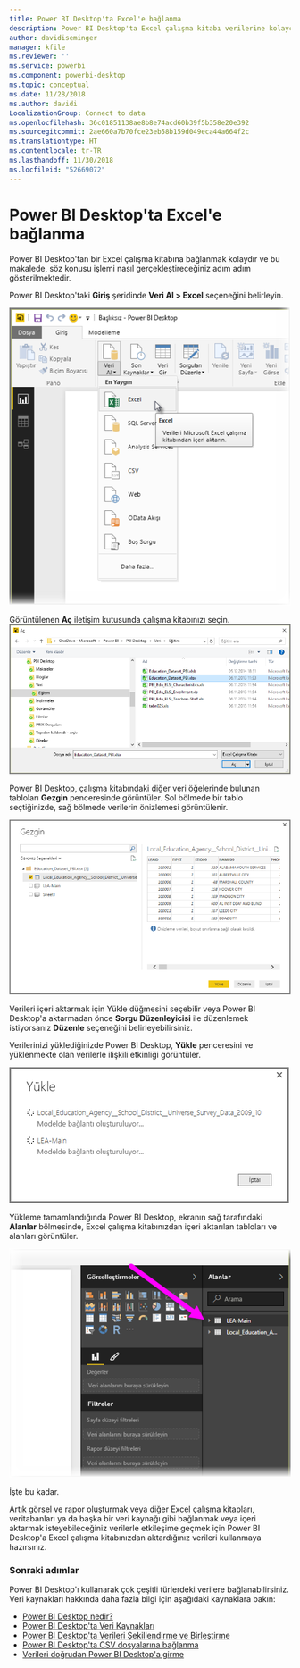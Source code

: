 ```yaml
---
title: Power BI Desktop'ta Excel'e bağlanma
description: Power BI Desktop'ta Excel çalışma kitabı verilerine kolayca bağlanma ve bunları kullanma
author: davidiseminger
manager: kfile
ms.reviewer: ''
ms.service: powerbi
ms.component: powerbi-desktop
ms.topic: conceptual
ms.date: 11/28/2018
ms.author: davidi
LocalizationGroup: Connect to data
ms.openlocfilehash: 36c01851138ae8b8e74acd60b39f5b358e20e392
ms.sourcegitcommit: 2ae660a7b70fce23eb58b159d049eca44a664f2c
ms.translationtype: HT
ms.contentlocale: tr-TR
ms.lasthandoff: 11/30/2018
ms.locfileid: "52669072"
---
```

# <a name="connect-to-excel-in-power-bi-desktop"></a>Power BI Desktop'ta Excel'e bağlanma
Power BI Desktop'tan bir Excel çalışma kitabına bağlanmak kolaydır ve bu makalede, söz konusu işlemi nasıl gerçekleştireceğiniz adım adım gösterilmektedir.

Power BI Desktop'taki **Giriş** şeridinde **Veri Al > Excel** seçeneğini belirleyin.

![](media/desktop-connect-excel/connect_to_excel_1.png)

Görüntülenen **Aç** iletişim kutusunda çalışma kitabınızı seçin.
![](media/desktop-connect-excel/connect_to_excel_2.png)

Power BI Desktop, çalışma kitabındaki diğer veri öğelerinde bulunan tabloları **Gezgin** penceresinde görüntüler. Sol bölmede bir tablo seçtiğinizde, sağ bölmede verilerin önizlemesi görüntülenir.

![](media/desktop-connect-excel/connect_to_excel_3.png)

Verileri içeri aktarmak için Yükle düğmesini seçebilir veya Power BI Desktop'a aktarmadan önce **Sorgu Düzenleyicisi** ile düzenlemek istiyorsanız **Düzenle** seçeneğini belirleyebilirsiniz.

Verilerinizi yüklediğinizde Power BI Desktop, **Yükle** penceresini ve yüklenmekte olan verilerle ilişkili etkinliği görüntüler.  

![](media/desktop-connect-excel/connect_to_excel_4.png)

Yükleme tamamlandığında Power BI Desktop, ekranın sağ tarafındaki **Alanlar** bölmesinde, Excel çalışma kitabınızdan içeri aktarılan tabloları ve alanları görüntüler.

![](media/desktop-connect-excel/connect_to_excel_5.png)

İşte bu kadar.

Artık görsel ve rapor oluşturmak veya diğer Excel çalışma kitapları, veritabanları ya da başka bir veri kaynağı gibi bağlanmak veya içeri aktarmak isteyebileceğiniz verilerle etkileşime geçmek için Power BI Desktop'a Excel çalışma kitabınızdan aktardığınız verileri kullanmaya hazırsınız.

### <a name="next-steps"></a>Sonraki adımlar
Power BI Desktop'ı kullanarak çok çeşitli türlerdeki verilere bağlanabilirsiniz. Veri kaynakları hakkında daha fazla bilgi için aşağıdaki kaynaklara bakın:

* [Power BI Desktop nedir?](desktop-what-is-desktop.md)
* [Power BI Desktop'ta Veri Kaynakları](desktop-data-sources.md)
* [Power BI Desktop'ta Verileri Şekillendirme ve Birleştirme](desktop-shape-and-combine-data.md)
* [Power BI Desktop'ta CSV dosyalarına bağlanma](desktop-connect-csv.md)   
* [Verileri doğrudan Power BI Desktop'a girme](desktop-enter-data-directly-into-desktop.md)   

